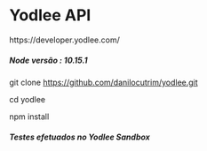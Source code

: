 # Yodlee API
<p>https://developer.yodlee.com/</b>
<h5>Node versão : 10.15.1</h5>

git clone https://github.com/danilocutrim/yodlee.git
<p>cd yodlee</p>
<p>npm install</p>

<h5>Testes efetuados no Yodlee Sandbox</h5>
